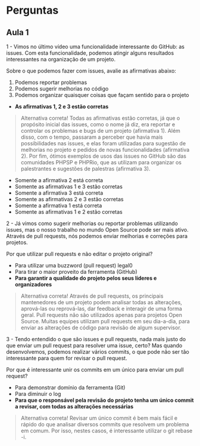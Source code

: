 # Perguntas

## Aula 1

1 - Vimos no último vídeo uma funcionalidade interessante do GitHub: as issues. Com esta funcionalidade, podemos atingir alguns resultados interessantes na organização de um projeto.

Sobre o que podemos fazer com issues, avalie as afirmativas abaixo:

1) Podemos reportar problemas
2) Podemos sugerir melhorias no código
3) Podemos organizar quaisquer coisas que façam sentido para o projeto

- __As afirmativas 1, 2 e 3 estão corretas__

> Alternativa correta! Todas as afirmativas estão corretas, já que o propósito inicial das issues, como o nome já diz, era reportar e controlar os problemas e bugs de um projeto (afirmativa 1). Além disso, com o tempo, passaram a perceber que havia mais possibilidades nas issues, e elas foram utilizadas para sugestão de melhorias no projeto e pedidos de novas funcionalidades (afirmativa 2). Por fim, ótimos exemplos de usos das issues no GitHub são das comunidades PHPSP e PHPRio, que as utilizam para organizar os palestrantes e sugestões de palestras (afirmativa 3).

- Somente a afirmativa 2 está correta
- Somente as afirmativas 1 e 3 estão corretas
- Somente a afirmativa 3 está correta
- Somente as afirmativas 2 e 3 estão corretas
- Somente a afirmativa 1 está correta
- Somente as afirmativas 1 e 2 estão corretas

2 - Já vimos como sugerir melhorias ou reportar problemas utilizando issues, mas o nosso trabalho no mundo Open Source pode ser mais ativo. Através de pull requests, nós podemos enviar melhorias e correções para projetos.

Por que utilizar pull requests e não editar o projeto original?

- Para utilizar uma buzzword (pull request) legal0
- Para tirar o maior proveito da ferramenta (GitHub)
- __Para garantir a qualidade do projeto pelos seus líderes e organizadores__

> Alternativa correta! Através de pull requests, os principais mantenedores de um projeto podem analisar todas as alterações, aprová-las ou reprová-las, dar feedback e interagir de uma forma geral. Pull requests não são utilizados apenas para projetos Open Source. Muitas equipes utilizam pull requests em seu dia-a-dia, para enviar as alterações de código para revisão de algum supervisor.

3 - Tendo entendido o que são issues e pull requests, nada mais justo do que enviar um pull request para resolver uma issue, certo? Mas quando desenvolvemos, podemos realizar vários commits, o que pode não ser tão interessante para quem for revisar o pull request.

Por que é interessante unir os commits em um único para enviar um pull request?

- Para demonstrar domínio da ferramenta (Git)
- Para diminuir o log
- __Para que o responsável pela revisão do projeto tenha um único commit a revisar, com todas as alterações necessárias__

> Alternativa correta! Revisar um único commit é bem mais fácil e rápido do que analisar diversos commits que resolvem um problema em comum. Por isso, nestes casos, é interessante utilizar o git rebase -i.
